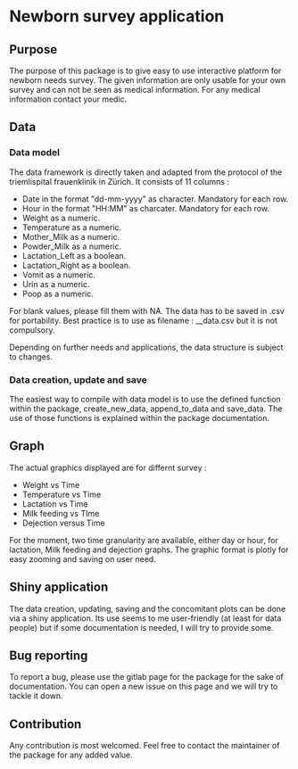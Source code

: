 # Newborn survey application 

## Purpose

The purpose of this package is to give easy to use interactive platform for newborn needs survey. The given information are only usable for your own survey and can not be seen as medical information. For any medical information contact your medic. 

## Data 

### Data model

The data framework is directly taken and adapted from the protocol of the triemlispital frauenklinik in Zürich. It consists of 11 columns : 
   - Date in the format "dd-mm-yyyy" as character. Mandatory for each row.
   - Hour in the format "HH:MM" as charcater. Mandatory for each row.
   - Weight as a numeric. 
   - Temperature as a numeric.
   - Mother_Milk as a numeric.
   - Powder_Milk as a numeric.
   - Lactation_Left as a boolean.
   - Lactation_Right as a boolean.
   - Vomit as a numeric.
   - Urin as a numeric.
   - Poop as a numeric.
   
For blank values, please fill them with NA. The data has to be saved in .csv for portability. Best practice is to use as filename : <firstname>_<surname>_data.csv but it is not compulsory.

Depending on further needs and applications, the data structure is subject to changes.

### Data creation, update and save

The easiest way to compile with data model is to use the defined function within the package, create_new_data, append_to_data and save_data. The use of those functions is explained within the package documentation.
   
## Graph 

The actual graphics displayed are for differnt survey : 
  - Weight vs Time
  - Temperature vs Time
  - Lactation vs Time
  - Milk feeding vs TIme
  - Dejection versus Time 
  
For the moment, two time granularity are available, either day or hour, for lactation, Milk feeding and dejection graphs. The graphic format is plotly for easy zooming and saving on user need. 

## Shiny application

The data creation, updating, saving and the concomitant plots can be done via a shiny application. Its use seems to me user-friendly (at least for data people) but if some documentation is needed, I will try to provide some. 

## Bug reporting 

To report a bug, please use the gitlab page for the package for the sake of documentation. You can open a new issue on this page and we will try to tackle it down. 

## Contribution

Any contribution is most welcomed. Feel free to contact the maintainer of the package for any added value. 
